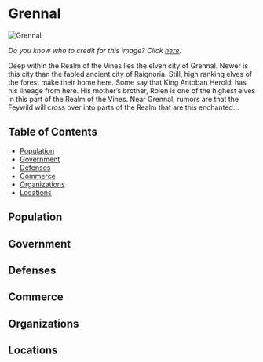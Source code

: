 # Grennal <!-- omit in toc -->

![Grennal](https://i1.wp.com/media.boingboing.net/wp-content/uploads/2014/07/157984_ElvenCity_ThomTenery.jpg?ssl=1)

*Do you know who to credit for this image? Click [here](https://airtable.com/shr3qtfCwGUUMYQqI).*

Deep within the Realm of the Vines lies the elven city of Grennal. Newer is this city than the fabled ancient city of Raignoria. Still, high ranking elves of the forest make their home here. Some say that King Antoban Heroldi has his lineage from here. His mother’s brother, Rolen is one of the highest elves in this part of the Realm of the Vines. Near Grennal, rumors are that the Feywild will cross over into parts of the Realm that are this enchanted…

## Table of Contents <!-- omit in toc -->

- [Population](#Population)
- [Government](#Government)
- [Defenses](#Defenses)
- [Commerce](#Commerce)
- [Organizations](#Organizations)
- [Locations](#Locations)

## Population

## Government

## Defenses

## Commerce

## Organizations

## Locations
